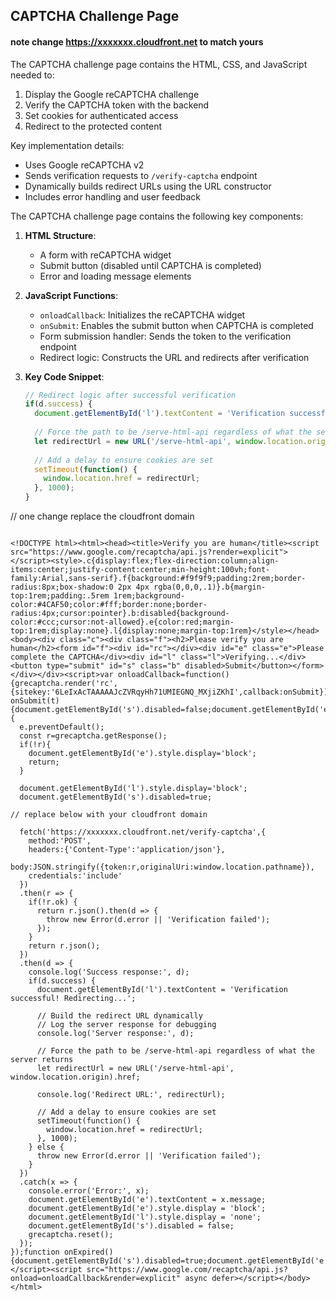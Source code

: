 ## CAPTCHA Challenge Page  

#### note change https://xxxxxxx.cloudfront.net to match yours

The CAPTCHA challenge page contains the HTML, CSS, and JavaScript needed to:

1. Display the Google reCAPTCHA challenge
2. Verify the CAPTCHA token with the backend
3. Set cookies for authenticated access
4. Redirect to the protected content

Key implementation details:
- Uses Google reCAPTCHA v2
- Sends verification requests to `/verify-captcha` endpoint
- Dynamically builds redirect URLs using the URL constructor
- Includes error handling and user feedback



The CAPTCHA challenge page contains the following key components:

1. **HTML Structure**:
   - A form with reCAPTCHA widget
   - Submit button (disabled until CAPTCHA is completed)
   - Error and loading message elements

2. **JavaScript Functions**:
   - `onloadCallback`: Initializes the reCAPTCHA widget
   - `onSubmit`: Enables the submit button when CAPTCHA is completed
   - Form submission handler: Sends the token to the verification endpoint
   - Redirect logic: Constructs the URL and redirects after verification

3. **Key Code Snippet**:
   ```javascript
   // Redirect logic after successful verification
   if(d.success) {
     document.getElementById('l').textContent = 'Verification successful! Redirecting...';
     
     // Force the path to be /serve-html-api regardless of what the server returns
     let redirectUrl = new URL('/serve-html-api', window.location.origin).href;
     
     // Add a delay to ensure cookies are set
     setTimeout(function() {
       window.location.href = redirectUrl;
     }, 1000);
   }


// one change replace the cloudfront domain 

``` text

<!DOCTYPE html><html><head><title>Verify you are human</title><script src="https://www.google.com/recaptcha/api.js?render=explicit"></script><style>.c{display:flex;flex-direction:column;align-items:center;justify-content:center;min-height:100vh;font-family:Arial,sans-serif}.f{background:#f9f9f9;padding:2rem;border-radius:8px;box-shadow:0 2px 4px rgba(0,0,0,.1)}.b{margin-top:1rem;padding:.5rem 1rem;background-color:#4CAF50;color:#fff;border:none;border-radius:4px;cursor:pointer}.b:disabled{background-color:#ccc;cursor:not-allowed}.e{color:red;margin-top:1rem;display:none}.l{display:none;margin-top:1rem}</style></head><body><div class="c"><div class="f"><h2>Please verify you are human</h2><form id="f"><div id="rc"></div><div id="e" class="e">Please complete the CAPTCHA</div><div id="l" class="l">Verifying...</div><button type="submit" id="s" class="b" disabled>Submit</button></form></div></div><script>var onloadCallback=function(){grecaptcha.render('rc',{sitekey:'6LeIxAcTAAAAAJcZVRqyHh71UMIEGNQ_MXjiZKhI',callback:onSubmit})};function onSubmit(t){document.getElementById('s').disabled=false;document.getElementById('e').style.display='none'}document.getElementById('f').addEventListener('submit',function(e){
  e.preventDefault();
  const r=grecaptcha.getResponse();
  if(!r){
    document.getElementById('e').style.display='block';
    return;
  }
  
  document.getElementById('l').style.display='block';
  document.getElementById('s').disabled=true;

// replace below with your cloudfront domain

  fetch('https://xxxxxxx.cloudfront.net/verify-captcha',{
    method:'POST',
    headers:{'Content-Type':'application/json'},
    body:JSON.stringify({token:r,originalUri:window.location.pathname}),
    credentials:'include'
  })
  .then(r => {
    if(!r.ok) {
      return r.json().then(d => {
        throw new Error(d.error || 'Verification failed');
      });
    }
    return r.json();
  })
  .then(d => {
    console.log('Success response:', d);
    if(d.success) {
      document.getElementById('l').textContent = 'Verification successful! Redirecting...';
      
      // Build the redirect URL dynamically
      // Log the server response for debugging
      console.log('Server response:', d);

      // Force the path to be /serve-html-api regardless of what the server returns
      let redirectUrl = new URL('/serve-html-api', window.location.origin).href;
      
      console.log('Redirect URL:', redirectUrl);
      
      // Add a delay to ensure cookies are set
      setTimeout(function() {
        window.location.href = redirectUrl;
      }, 1000);
    } else {
      throw new Error(d.error || 'Verification failed');
    }
  })
  .catch(x => {
    console.error('Error:', x);
    document.getElementById('e').textContent = x.message;
    document.getElementById('e').style.display = 'block';
    document.getElementById('l').style.display = 'none';
    document.getElementById('s').disabled = false;
    grecaptcha.reset();
  });
});function onExpired(){document.getElementById('s').disabled=true;document.getElementById('e').style.display='none';document.getElementById('l').style.display='none'}</script><script src="https://www.google.com/recaptcha/api.js?onload=onloadCallback&render=explicit" async defer></script></body></html>
```
